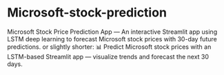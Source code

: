 # Microsoft-stock-prediction
Microsoft Stock Price Prediction App — An interactive Streamlit app using LSTM deep learning to forecast Microsoft stock prices with 30-day future predictions.  or slightly shorter:  📊 Predict Microsoft stock prices with an LSTM-based Streamlit app — visualize trends and forecast the next 30 days.
